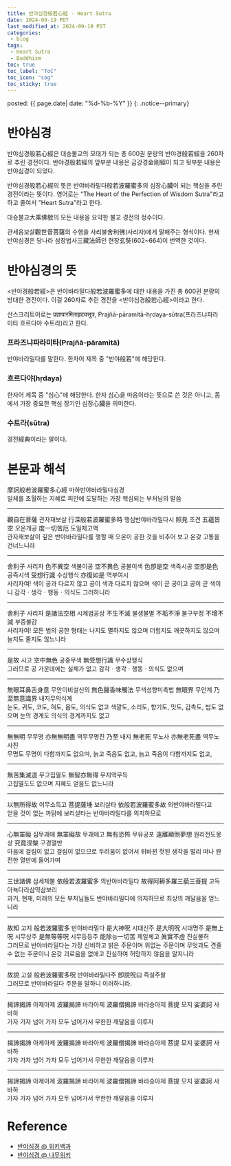 ```yaml
---
title: 반야심경般若心經 - Heart Sutra
date: 2024-09-19 PDT
last_modified_at: 2024-09-19 PDT
categories:
 - blog
tags:
 - Heart Sutra
 - Buddhism
toc: true
toc_label: "ToC"
toc_icon: "cog"
toc_sticky: true
---
```


<head>
	<link rel="stylesheet" href="/resource/styles.css">
</head>

posted: {{ page.date| date: "%d-%b-%Y" }}
{: .notice--primary}

<h1 id="heart-sutra">반야심경</h1>

반야심경般若心經은
대승불교의 모태가 되는 총 600권 분량의 반야경般若經을 260자로 추린 경전이다.
반야경般若經의 앞부분 내용은 금강경金剛經이 되고
뒷부분 내용은 반야심경이 되었다.

반야심경般若心經의 뜻은 반야바라밀다般若波羅蜜多의 심장心臟이 되는 핵심을 추린 경전이라는 뜻이다.
영어로는 "The Heart of the Perfection of Wisdom Sutra"라고 하고
줄여서 "Heart Sutra"라고 한다.

대승불교大乘佛敎의 모든 내용을 요약한 불교 경전의 정수이다.

관세음보살觀世音菩薩의 수행을 사리불舍利佛(사리자)에게 말해주는 형식이다.
현재 반야심경은 당나라 삼장법사三藏法師인 현장玄奘(602~664)이 번역한 것이다.


<h1 id="meaing">반야심경의 뜻</h1>

&lt;반야경般若經&gt;은 반야바라밀다般若波羅蜜多에 대한 내용을 가진
총 600권 분량의 방대한 경전이다.
이걸 260자로 추린 경전을 &lt;반야심경般若心經&gt;이라고 한다.

산스크리트어로는 प्रज्ञापारमिताहृदयसूत्र, Prajñā-pāramitā-hṛdaya-sūtra(프라즈냐파라미타 흐르다야 수트라)라고 한다.

<h3>프라즈냐파라미타(Prajñā-pāramitā)</h3>

반야바라밀다를 말한다. 한자어 제목 중 "반야般若"에 해당한다.

<h3>흐르다야(hṛdaya)</h3>
한자어 제목 중 "심心"에 해당한다.
한자 심心을 마음이라는 뜻으로 쓴 것은 아니고,
몸에서 가장 중요한 핵심 장기인 심장心臟을 의미한다.

<h3>수트라(sūtra)</h3>

경전經典이라는 말이다.


<h1 id="text-and-commentary">
본문과 해석
</h1>

<!--
- 摩訶般若波羅蜜多心經 마하반야바라밀다심경
- 일체를 초월하는 지혜로 피안에 도달하는 가장 핵심되는 부처님의 말씀

- 觀自在菩薩 관자재보살 / 行深般若波羅蜜多時 행심반야바라밀다시 / 照見 조견 / 五蘊皆空 오온개공 / 度一切苦厄 도일체고액
- 관자재보살이 깊은 반야바라밀다를 행할 때 오온이 공한 것을 비추어 보고 온갖 고통을 건너느니라
-->

<p>
摩訶般若波羅蜜多心經 마하반야바라밀다심경
<br>
<span class="line-by-line-translation">
일체를 초월하는 지혜로 피안에 도달하는 가장 핵심되는 부처님의 말씀
</span>
</p>


<hr>
<p>
觀自在菩薩 관자재보살 行深般若波羅蜜多時 행심반야바라밀다시 照見 조견 五蘊皆空 오온개공 度一切苦厄 도일체고액
<br>
<span class="line-by-line-translation">
관자재보살이 깊은 반야바라밀다를 행할 때 오온이 공한 것을 비추어 보고 온갖 고통을 건너느니라
</span>
</p>


<hr>
<p>
舍利子 사리자
色不異空 색불이공
空不異色 공불이색
色卽是空 색즉시공
空卽是色 공즉시색
受想行識 수상행식
亦復如是 역부여시
<br>
<span class="line-by-line-translation">
사리자여! 색이 공과 다르지 않고 공이 색과 다르지 않으며 색이 곧 공이고 공이 곧 색이니 감각ㆍ생각ㆍ행동ㆍ의식도 그러하니라
</span>
</p>

<hr>
<p>
舍利子 사리자
是諸法空相 시제법공상
不生不滅 불생불멸
不垢不淨 불구부정
不增不減 부증불감
<br>
<span class="line-by-line-translation">
사리자여! 모든 법의 공한 형태는 나지도 멸하지도 않으며 더럽지도 깨끗하지도 않으며 늘지도 줄지도 않느니라
</span>
</p>

<hr>
<p>
是故 시고
空中無色 공중무색
無受想行識 무수상행식
<br>
<span class="line-by-line-translation">
그러므로 공 가운데에는 실체가 없고 감각ㆍ생각ㆍ행동ㆍ의식도 없으며
</span>
</p>

<hr>
<p>
無眼耳鼻舌身意 무안이비설신의
無色聲香味觸法 무색성향미촉법
無眼界 무안계
乃至無意識界 내지무의식계
<br>
<span class="line-by-line-translation">
눈도, 귀도, 코도, 혀도, 몸도, 의식도 없고
색깔도, 소리도, 향기도, 맛도, 감촉도, 법도 없으며
눈의 경계도 의식의 경계까지도 없고
</span>
</p>

<hr>
<p>
無無明 무무명
亦無無明盡 역무무명진
乃至 내지
無老死 무노사
亦無老死盡 역무노사진
<br>
<span class="line-by-line-translation">
무명도 무명이 다함까지도 없으며, 늙고 죽음도 없고, 늙고 죽음이 다함까지도 없고,
</span>
</p>

<hr>
<p>
無苦集滅道 무고집멸도
無智亦無得 무지역무득
<br>
<span class="line-by-line-translation">
고집멸도도 없으며 지혜도 얻음도 없느니라
</span>
</p>

<hr>
<p>
以無所得故 이무소득고
菩提薩埵 보리살타
依般若波羅蜜多故 의반야바라밀다고
<br>
<span class="line-by-line-translation">
얻을 것이 없는 까닭에 보리살타는 반야바라밀다를 의지하므로
</span>
</p>

<hr>
<p>
心無罣礙 심무괘애
無罣礙故 무괘애고
無有恐怖 무유공포
遠離顚倒夢想 원리전도몽상
究竟涅槃 구경열반
<br>
<span class="line-by-line-translation">
마음에 걸림이 없고 걸림이 없으므로 두려움이 없어서 뒤바뀐 헛된 생각을 멀리 떠나 완전한 열반에 들어가며
</span>
</p>

<hr>
<p>
三世諸佛 삼세제불
依般若波羅蜜多 의반야바라밀다
故得阿耨多羅三藐三菩提 고득아뇩다라삼먁삼보리
<br>
<span class="line-by-line-translation">
과거, 현재, 미래의 모든 부처님들도 반야바라밀다에 의지하므로 최상의 깨달음을 얻느니라
</span>
</p>

<hr>
<p>
故知 고지
般若波羅蜜多 반야바라밀다
是大神呪 시대신주
是大明呪 시대명주
是無上呪 시무상주
是無等等呪 시무등등주
能除능一切苦 제일체고
眞實不虛 진실불허
<br>
<span class="line-by-line-translation">
그러므로 반야바라밀다는 가장 신비하고 밝은 주문이며 위없는 주문이며 무엇과도 견줄 수 없는 주문이니
온갖 괴로움을 없애고 진실하여 허망하지 않음을 알지니라
</span>
</p>

<hr>
<p>
故說 고설
般若波羅蜜多呪 반야바라밀다주
卽說呪曰 즉설주왈
<br>
<span class="line-by-line-translation">
그러므로 반야바라밀다 주문을 말하니 이러하니라.
</span>
</p>

<hr>
<p>
揭諦揭諦 아제아제
波羅揭諦 바라아제
波羅僧揭諦 바라승아제
菩提 모지
娑婆訶 사바하
<br>
<span class="line-by-line-translation">
가자 가자 넘어 가자 모두 넘어가서 무한한 깨달음을 이루자
</span>
</p>

<hr>
<p>
揭諦揭諦 아제아제
波羅揭諦 바라아제
波羅僧揭諦 바라승아제
菩提 모지
娑婆訶 사바하
<br>
<span class="line-by-line-translation">
가자 가자 넘어 가자 모두 넘어가서 무한한 깨달음을 이루자
</span>
</p>

<hr>
<p>
揭諦揭諦 아제아제
波羅揭諦 바라아제
波羅僧揭諦 바라승아제
菩提 모지
娑婆訶 사바하
<br>
<span class="line-by-line-translation">
가자 가자 넘어 가자 모두 넘어가서 무한한 깨달음을 이루자
</span>
</p>


<h1 id="ref">Reference</h1>

<ul>
<li>
	<a href="https://ko.wikipedia.org/wiki/%EB%B0%98%EC%95%BC%EC%8B%AC%EA%B2%BD">
	반야심경 @ 위키백과
	</a>
</li>
<li>
	<a href="https://namu.wiki/w/%EB%B0%98%EC%95%BC%EC%8B%AC%EA%B2%BD">
	반야심경 @ 나무위키
	</a>
</li>
</ul>

